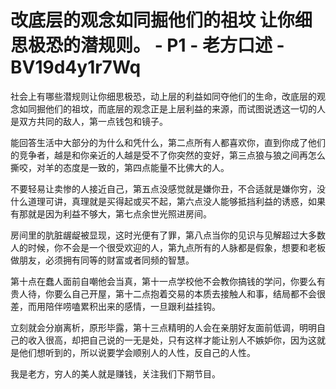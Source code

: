# 改底层的观念如同掘他们的祖坟 让你细思极恐的潜规则。 - P1 - 老方口述 - BV19d4y1r7Wq

社会上有哪些潜规则让你细思极恐，动上层的利益如同夺他们的生命，改底层的观念如同掘他们的祖坟，而底层的观念正是上层利益的来源，而试图说透这一切的人是双方共同的敌人，第一点钱包和镜子。

能回答生活中大部分的为什么和凭什么，第二点所有人都喜欢你，直到你成了他们的竞争者，越是和你亲近的人越是受不了你突然的变好，第三点狼与狼之间再怎么撕咬，对羊的态度是一致的，第四点能量不比佛大的人。

不要轻易让卖惨的人接近自己，第五点没感觉就是嫌你丑，不合适就是嫌你穷，没什么道理可讲，真理就是买得起或买不起，第六点没人能够抵挡利益的诱惑，如果有那就是因为利益不够大，第七点余世光照进房间。

房间里的肮脏龌龊被显现，这时光便有了罪，第八点当你的见识与见解超过大多数人的时候，你不会是一个很受欢迎的人，第九点所有的人脉都是假象，想要和老板做朋友，必须拥有同等的财富或者同频的智慧。

第十点在蠢人面前自嘲他会当真，第十一点学校他不会教你搞钱的学问，你要么有贵人待，你要么自己开屋，第十二点抱着交易的本质去接触人和事，结局都不会很差，而用陪伴唠嗑累积出来的感情，一旦跟利益挂钩。

立刻就会分崩离析，原形毕露，第十三点精明的人会在亲朋好友面前低调，明明自己的收入很高，却把自己说的一无是处，只有这样才能让别人不嫉妒你，因为这就是他们想听到的，所以说要学会顺别人的人性，反自己的人性。

我是老方，穷人的美人就是赚钱，关注我们下期节目。